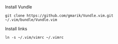 Install Vundle

	git clone https://github.com/gmarik/Vundle.vim.git ~/.vim/bundle/Vundle.vim

Install links

	ln -s ~/.vim/vimrc ~/.vimrc
